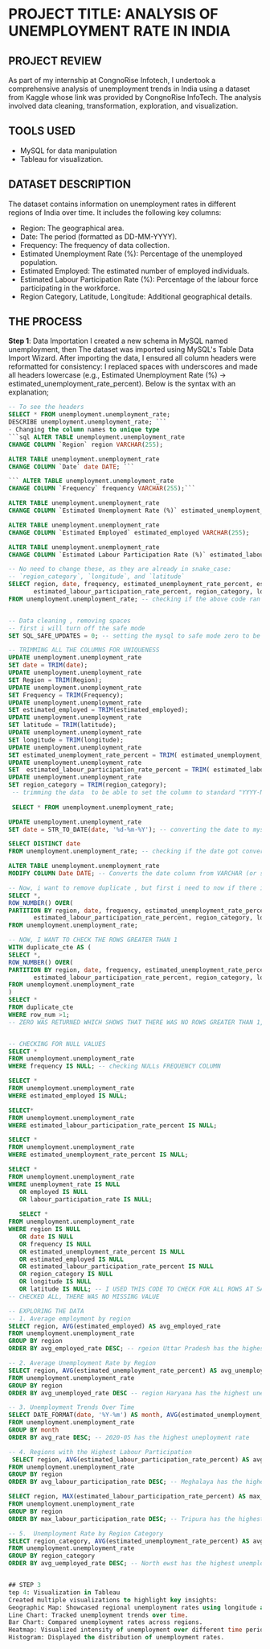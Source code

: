 # PROJECT TITLE: ANALYSIS OF UNEMPLOYMENT RATE IN INDIA 
## PROJECT REVIEW
As part of my internship at CongnoRise Infotech, I undertook a comprehensive analysis of unemployment trends in India using a dataset from Kaggle whose link was provided by CongnoRise InfoTech. The analysis involved data cleaning, transformation, exploration, and visualization. 
## TOOLS USED 
- MySQL for data manipulation
- Tableau for visualization.

## DATASET DESCRIPTION
The dataset contains information on unemployment rates in different regions of India over time. It includes the following key columns:

- Region: The geographical area.
- Date: The period (formatted as DD-MM-YYYY).
- Frequency: The frequency of data collection.
- Estimated Unemployment Rate (%): Percentage of the unemployed population.
- Estimated Employed: The estimated number of employed individuals.
- Estimated Labour Participation Rate (%): Percentage of the labour force participating in the workforce.
- Region Category, Latitude, Longitude: Additional geographical details.

## THE PROCESS
**Step 1**: Data Importation
I created a new schema in MySQL named unemployment, then
The dataset was imported using MySQL's Table Data Import Wizard.
 After importing the data, I ensured all column headers were reformatted for consistency:
I replaced spaces with underscores and made all headers lowercase (e.g., Estimated Unemployment Rate (%) → estimated_unemployment_rate_percent). Below is the syntax with an explanation;


```sql
-- To see the headers
SELECT * FROM unemployment.unemployment_rate;
DESCRIBE unemployment.unemployment_rate; ```
- Changing the column names to unique type 
```sql ALTER TABLE unemployment.unemployment_rate
CHANGE COLUMN `Region` region VARCHAR(255); 

ALTER TABLE unemployment.unemployment_rate
CHANGE COLUMN `Date` date DATE; ```

``` ALTER TABLE unemployment.unemployment_rate
CHANGE COLUMN `Frequency` frequency VARCHAR(255);``` 

ALTER TABLE unemployment.unemployment_rate
CHANGE COLUMN `Estimated Unemployment Rate (%)` estimated_unemployment_rate_percent DECIMAL(5,2);

ALTER TABLE unemployment.unemployment_rate
CHANGE COLUMN `Estimated Employed` estimated_employed VARCHAR(255);

ALTER TABLE unemployment.unemployment_rate
CHANGE COLUMN `Estimated Labour Participation Rate (%)` estimated_labour_participation_rate_percent DECIMAL(5,2);

-- No need to change these, as they are already in snake_case:
-- `region_category`, `longitude`, and `latitude`
SELECT region, date, frequency, estimated_unemployment_rate_percent, estimated_employed,
       estimated_labour_participation_rate_percent, region_category, longitude, latitude
FROM unemployment.unemployment_rate; -- checking if the above code ran well


-- Data cleaning , removing spaces
-- first i will turn off the safe mode
SET SQL_SAFE_UPDATES = 0; -- setting the mysql to safe mode zero to be able to alter and update the table

-- TRIMMING ALL THE COLUMNS FOR UNIQUENESS
UPDATE unemployment.unemployment_rate
SET date = TRIM(date);
UPDATE unemployment.unemployment_rate
SET Region = TRIM(Region);
UPDATE unemployment.unemployment_rate
SET Frequency = TRIM(Frequency);
UPDATE unemployment.unemployment_rate
SET estimated_employed = TRIM(estimated_employed);
UPDATE unemployment.unemployment_rate
SET latitude = TRIM(latitude);
UPDATE unemployment.unemployment_rate
SET longitude = TRIM(longitude);
UPDATE unemployment.unemployment_rate
SET estimated_unemployment_rate_percent = TRIM( estimated_unemployment_rate_percent);
UPDATE unemployment.unemployment_rate
SET  estimated_labour_participation_rate_percent = TRIM( estimated_labour_participation_rate_percent);
UPDATE unemployment.unemployment_rate
SET region_category = TRIM(region_category);
 -- trimming the data  to be able to set the column to standard "YYYY-MM-DD"
 
 SELECT * FROM unemployment.unemployment_rate;

UPDATE unemployment.unemployment_rate
SET date = STR_TO_DATE(date, '%d-%m-%Y'); -- converting the date to mysql recognized data formate

SELECT DISTINCT date
FROM unemployment.unemployment_rate; -- checking if the date got converted

ALTER TABLE unemployment.unemployment_rate
MODIFY COLUMN Date DATE; -- Converts the date column from VARCHAR (or similar) to MySQL's DATE data type

-- Now, i want to remove duplicate , but first i need to now if there is any rows repeated
SELECT *,
ROW_NUMBER() OVER(
PARTITION BY region, date, frequency, estimated_unemployment_rate_percent, estimated_employed,
       estimated_labour_participation_rate_percent, region_category, longitude, latitude) AS row_num
FROM unemployment.unemployment_rate;

-- NOW, I WANT TO CHECK THE ROWS GREATER THAN 1
WITH duplicate_cte AS (
SELECT *,
ROW_NUMBER() OVER(
PARTITION BY region, date, frequency, estimated_unemployment_rate_percent, estimated_employed,
       estimated_labour_participation_rate_percent, region_category, longitude, latitude) AS row_num
FROM unemployment.unemployment_rate
)
SELECT *
FROM duplicate_cte
WHERE row_num >1;
-- ZERO WAS RETURNED WHICH SHOWS THAT THERE WAS NO ROWS GREATER THAN 1, AND IMPLIES NO DUPLICATE


-- CHECKING FOR NULL VALUES
SELECT *
FROM unemployment.unemployment_rate
WHERE frequency IS NULL; -- checking NULLs FREQUENCY COLUMN

SELECT *
FROM unemployment.unemployment_rate
WHERE estimated_employed IS NULL;

SELECT*  
FROM unemployment.unemployment_rate
WHERE estimated_labour_participation_rate_percent IS NULL;

SELECT *
FROM unemployment.unemployment_rate
WHERE estimated_unemployment_rate_percent IS NULL; 

SELECT *
FROM unemployment.unemployment_rate
WHERE unemployment_rate IS NULL
   OR employed IS NULL
   OR labour_participation_rate IS NULL;
   
   SELECT *
FROM unemployment.unemployment_rate
WHERE region IS NULL
   OR date IS NULL
   OR frequency IS NULL
   OR estimated_unemployment_rate_percent IS NULL
   OR estimated_employed IS NULL
   OR estimated_labour_participation_rate_percent IS NULL
   OR region_category IS NULL
   OR longitude IS NULL
   OR latitude IS NULL; -- I USED THIS CODE TO CHECK FOR ALL ROWS AT SAME TIME INSTEAD OF TYPING ONE AFTER THE OTHER
-- CHECKED ALL, THERE WAS NO MISSING VALUE

-- EXPLORING THE DATA
-- 1. Average employment by region
SELECT region, AVG(estimated_employed) AS avg_employed_rate
FROM unemployment.unemployment_rate
GROUP BY region
ORDER BY avg_employed_rate DESC; -- rgeion Uttar Pradesh has the highest employed rate

-- 2. Average Unemployment Rate by Region
SELECT region, AVG(estimated_unemployment_rate_percent) AS avg_unemployed_rate
FROM unemployment.unemployment_rate
GROUP BY region
ORDER BY avg_unemployed_rate DESC -- region Haryana has the highest unemployed rate

-- 3. Unemployment Trends Over Time
SELECT DATE_FORMAT(date, '%Y-%m') AS month, AVG(estimated_unemployment_rate_percent) AS avg_rate
FROM unemployment.unemployment_rate
GROUP BY month
ORDER BY avg_rate DESC; -- 2020-05 has the highest uneployment rate

-- 4. Regions with the Highest Labour Participation
 SELECT region, AVG(estimated_labour_participation_rate_percent) AS avg_labour_participation_rate
FROM unemployment.unemployment_rate
GROUP BY region
ORDER BY avg_labour_participation_rate DESC; -- Meghalaya has the highest avg labour participation rate

SELECT region, MAX(estimated_labour_participation_rate_percent) AS max_labour_participation_rate
FROM unemployment.unemployment_rate
GROUP BY region
ORDER BY max_labour_participation_rate DESC; -- Tripura has the highest max rate

-- 5.  Unemployment Rate by Region Category
SELECT region_category, AVG(estimated_unemployment_rate_percent) AS avg_uemployed_rate
FROM unemployment.unemployment_rate
GROUP BY region_category
ORDER BY avg_uemployed_rate DESC; -- North ewst has the highest unemployed rate


## STEP 3
tep 4: Visualization in Tableau
Created multiple visualizations to highlight key insights:
Geographic Map: Showcased regional unemployment rates using longitude and latitude.
Line Chart: Tracked unemployment trends over time.
Bar Chart: Compared unemployment rates across regions.
Heatmap: Visualized intensity of unemployment over different time periods.
Histogram: Displayed the distribution of unemployment rates.

